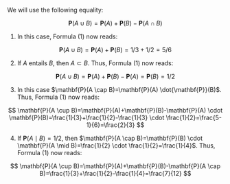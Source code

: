 We will use the following equality:

$$
\begin{equation*}
\mathbf{P}(A \cup B)=\mathbf{P}(A)+\mathbf{P}(B)-\mathbf{P}(A \cap B) \tag{1}
\end{equation*}
$$

1. In this case, Formula (1) now reads:

$$
\mathbf{P}(A \cup B)=\mathbf{P}(A)+\mathbf{P}(B)=1 / 3+1 / 2=5 / 6
$$

2. If $A$ entails $B$, then $A \subset B$. Thus, Formula (1) now reads:

$$
\mathbf{P}(A \cup B)=\mathbf{P}(A)+\mathbf{P}(B)-\mathbf{P}(A)=\mathbf{P}(B)=1 / 2
$$

3. In this case $\mathbf{P}(A \cap B)=\mathbf{P}(A) \dot{\mathbf{P}}(B)$. Thus, Formula (1) now reads:

$$
\mathbf{P}(A \cup B)=\mathbf{P}(A)+\mathbf{P}(B)-\mathbf{P}(A) \cdot \mathbf{P}(B)=\frac{1}{3}+\frac{1}{2}-\frac{1}{3} \cdot \frac{1}{2}=\frac{5-1}{6}=\frac{2}{3}
$$

4. If $\mathbf{P}(A \mid B)=1 / 2$, then $\mathbf{P}(A \cap B)=\mathbf{P}(B) \cdot \mathbf{P}(A \mid B)=\frac{1}{2} \cdot \frac{1}{2}=\frac{1}{4}$. Thus, Formula (1) now reads:

$$
\mathbf{P}(A \cup B)=\mathbf{P}(A)+\mathbf{P}(B)-\mathbf{P}(A \cap B)=\frac{1}{3}+\frac{1}{2}-\frac{1}{4}=\frac{7}{12}
$$
